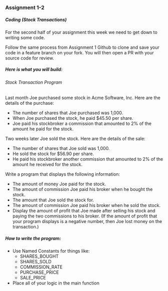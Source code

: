 ### Assignment 1-2
##### Coding (Stock Transactions)
For the second half of your assignment this week we need to get down to writing some code.

Follow the same process from Assignment 1 Github to clone and save your code in a feature branch on your fork. You will then open a PR with your source code for review.

##### Here is what you will build:
###### Stock Transaction Program
Last month Joe purchased some stock in Acme Software, Inc. Here are the details of the purchase:
- The number of shares that Joe purchased was 1,000.
- When Joe purchased the stock, he paid $45.50 per share.
- Joe paid his stockbroker a commission that amounted to 2% of the amount he paid for the stock.

Two weeks later Joe sold the stock. Here are the details of the sale:
- The number of shares that Joe sold was 1,000.
- He sold the stock for $56.90 per share.
- He paid his stockbroker another commission that amounted to 2% of the amount
he received for the stock.

Write a program that displays the following information:
- The amount of money Joe paid for the stock.
- The amount of commission Joe paid his broker when he bought the stock.
- The amount that Joe sold the stock for.
- The amount of commission Joe paid his broker when he sold the stock.
- Display the amount of profit that Joe made after selling his stock and paying the two commissions to his broker. (If the amount of profit that your program displays is a negative number, then Joe lost money on the transaction.)

##### How to write the program:
- Use Named Constants for things like:
  - SHARES_BOUGHT
  - SHARES_SOLD
  - COMMISSION_RATE
  - PURCHASE_PRICE
  - SALE_PRICE
- Place all of your logic in the main function

